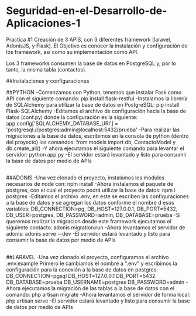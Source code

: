 # Seguridad-en-el-Desarrollo-de-Aplicaciones-1
Practica #1 Creación de 3 APIS, con 3 diferentes framework (laravel, AdonisJS, y Flask).
El Objetivo es conocer la instalación y configuración de los framework, así como su implementación como API.

Los 3 frameworks consumen la base de datos en PostgreSQL y, por lo tanto, la misma tabla (contactos).

##Instalaciones y configuraciones

##PYTHON
-Comenzamos con Python, tenemos que instalar Fask como API con el siguiente comando:
  pip install flask-restful
-Instalamos la librería de SQLAlchemy para utilizar la base de datos en PostgreSQL:
  pip install Flask-SQLAlchemy
-Editamos el archivo de configuración hacia la base de datos (conf.py) donde la configuración es la siguiente:
  app.config['SQLALCHEMY_DATABASE_URI'] = 'postgresql://postgres:admin@localhost:5432/prueba'
-Para realizar las migraciones a la base de datos, escribimos en la consola de python (dentro del proyecto) los comandos:
  from models import db, ContactoModel y db.create_all()
-Y ahora ejecutamos el siguiente comando para levantar el servidor:
  python app.py
-El servidor estará levantado y listo para consumir la base de datos por medio de APIs
##
##ADONIS
-Una vez clonado el proyecto, instalamos los módulos necesarios de node con:
  npm install
-Ahora instalamos el paquete de postgres, con el cual el proyecto podrá utilizar la base de datos:
  npm i postgres
-Editamos el archivo .env, en este se escriben las configuraciones a la base de datos 
 y se agregan los datos conforme el nombre d esus variables:
  DB_CONNECTION=pg, DB_HOST=127.0.0.1, DB_PORT=5432, DB_USER=postgres, DB_PASSWORD=admin, DB_DATABASE=prueba
-Si queremos realizar la migracion desde este framework ejecutamos el siguiente contacto:
  adonis migration:run
-Ahora levantamos el servidor de adonis: adonis serve --dev
-El servidor estará levantado y listo para consumir la base de datos por medio de APIs
##
##LARAVEL
-Una vez clonado el proyecto, configuramos el archivo .env.example
 Primero le cambiamos el nombre a ".env" y escribimos la configuración para
 la conexión a la base de datos en postgres:
 DB_CONNECTION=pgsql DB_HOST=127.0.0.1 DB_PORT=5432 DB_DATABASE=prueba DB_USERNAME=postgres DB_PASSWORD=admin
-Ahora ejecutamos la migración de las tablas a la base de datos con el comando:
  php artisan migrate
-Ahora levantamos el servidor de forma local:
  php artisan serve
 -El servidor estará levantado y listo para consumir la base de datos por medio de APIs
 
 
 
